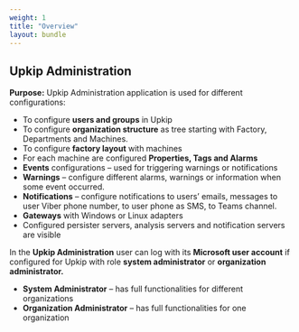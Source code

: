 ```yaml
---
weight: 1
title: "Overview"
layout: bundle
---
```


## Upkip Administration

**Purpose:** Upkip Administration application is used for different configurations:

- To configure **users and groups** in Upkip
- To configure **organization structure** as tree starting with Factory, Departments and Machines. 
- To configure **factory layout** with machines
- For each machine are configured **Properties, Tags and Alarms**
- **Events** configurations – used for triggering warnings or notifications
- **Warnings** – configure different alarms, warnings or information when some event occurred.
- **Notifications** – configure notifications to users’ emails, messages to user Viber phone number, to user phone as SMS, to Teams channel.
- **Gateways** with Windows or Linux adapters
- Configured persister servers, analysis servers and notification servers are visible

In the **Upkip Administration** user can log with its **Microsoft user account** if configured for Upkip with role **system administrator** or **organization administrator.**

- **System Administrator** – has full functionalities for different organizations
- **Organization Administrator** – has full functionalities for one organization



